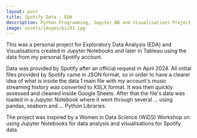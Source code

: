```yaml
---
layout: post
title: Spotify Data - EDA
description: Python Programming, Jupyter NB and Visualisations Project
image: assets/images/pic01.jpg
---
```


This was a personal project for Exploratory Data Analysis (EDA) and Visualisations created in Jupyter Notebooks and later in Tableau using the data from my personal Spotify account. 

Data was provided by Spotify after an official request in April 2024. All initial files provided by Spotify came in JSON format, so in order to have a clearer idea of what is inside the data 1 main file with my account's music streaming history was converted to XSLX format. It was then quickly assessed and cleaned inside Google Sheets. After that the file's data was loaded in a Jupyter Notebook where it went through several ... using pandas, seaborn and ... Python Libraries.

The project was inspired by a Women in Data Science (WiDS) Workshop on using Jupyter Notebooks for data analysis and visualisations for Spotify data.
